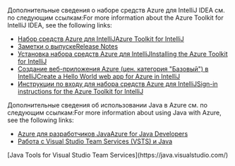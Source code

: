 <span data-ttu-id="326ad-101">Дополнительные сведения о наборе средств Azure для IntelliJ IDEA см. по следующим ссылкам:</span><span class="sxs-lookup"><span data-stu-id="326ad-101">For more information about the Azure Toolkit for IntelliJ IDEA, see the following links:</span></span> 

* [<span data-ttu-id="326ad-102">Набор средств Azure для IntelliJ</span><span class="sxs-lookup"><span data-stu-id="326ad-102">Azure Toolkit for IntelliJ</span></span>](../intellij/azure-toolkit-for-intellij.md) 
* [<span data-ttu-id="326ad-103">Заметки о выпуске</span><span class="sxs-lookup"><span data-stu-id="326ad-103">Release Notes</span></span>](https://github.com/Microsoft/azure-tools-for-java/releases) 
* [<span data-ttu-id="326ad-104">Установка набора средств Azure для IntelliJ</span><span class="sxs-lookup"><span data-stu-id="326ad-104">Installing the Azure Toolkit for IntelliJ</span></span>](../intellij/azure-toolkit-for-intellij-installation.md) 
* [<span data-ttu-id="326ad-105">Создание веб-приложения Azure (цен. категория "Базовый") в IntelliJ</span><span class="sxs-lookup"><span data-stu-id="326ad-105">Create a Hello World web app for Azure in IntelliJ</span></span>](../intellij/azure-toolkit-for-intellij-create-hello-world-web-app.md) 
* [<span data-ttu-id="326ad-106">Инструкции по входу для набора средств Azure для IntelliJ</span><span class="sxs-lookup"><span data-stu-id="326ad-106">Sign-in instructions for the Azure Toolkit for IntelliJ</span></span>](../intellij/azure-toolkit-for-intellij-sign-in-instructions.md) 

<span data-ttu-id="326ad-107">Дополнительные сведения об использовании Java в Azure см. по следующим ссылкам:</span><span class="sxs-lookup"><span data-stu-id="326ad-107">For more information about using Java with Azure, see the following links:</span></span> 

* [<span data-ttu-id="326ad-108">Azure для разработчиков Java</span><span class="sxs-lookup"><span data-stu-id="326ad-108">Azure for Java Developers</span></span>](https://docs.microsoft.com/java/azure/) 
* <span data-ttu-id="326ad-109">[Работа с Visual Studio Team Services (VSTS) и Java](https://java.visualstudio.com/) 
<!-- TODO: Add URLs for Java in VSCode here --></span><span class="sxs-lookup"><span data-stu-id="326ad-109">[Java Tools for Visual Studio Team Services](https://java.visualstudio.com/) 
<!-- TODO: Add URLs for Java in VSCode here --></span></span> 
